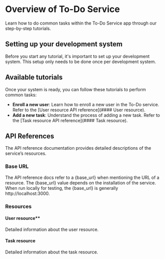 # Overview of To-Do Service  
Learn how to do common tasks within the To-Do Service app through our step-by-step tutorials.

## Setting up your development system
Before you start any tutorial, it's important to set up your development system. This setup only needs to be done once per development system.

## Available tutorials
Once your system is ready, you can follow these tutorials to perform common tasks:

- **Enroll a new user**: Learn how to enroll a new user in the To-Do service. Refer to the [User resource API reference](#### User resource). 
- **Add a new task**: Understand the process of adding a new task. Refer to the [Task resource API reference](#### Task resource).

## API References
The API reference documentation provides detailed descriptions of the service’s resources.

### Base URL
The API reference docs refer to a {base_url} when mentioning the URL of a resource. The {base_url} value depends on the installation of the service. When run locally for testing, the {base_url} is generally http://localhost:3000.

### Resources
#### User resource**
Detailed information about the user resource.
#### Task resource
Detailed information about the task resource.

